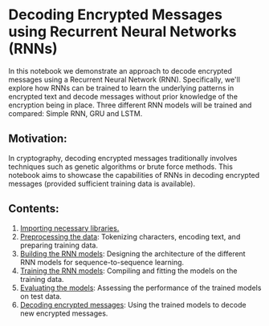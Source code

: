 # Decoding Encrypted Messages using Recurrent Neural Networks (RNNs)

In this notebook we demonstrate an approach to decode encrypted messages using a Recurrent Neural Network (RNN). Specifically, we'll explore how RNNs can be trained to learn the underlying patterns in encrypted text and decode messages without prior knowledge of the encryption being in place. Three different RNN models will be trained and compared: Simple RNN, GRU and LSTM.

## Motivation:
In cryptography, decoding encrypted messages traditionally involves techniques such as genetic algorithms or brute force methods. This notebook aims to showcase the capabilities of RNNs in decoding encrypted messages (provided sufficient training data is available). 

## Contents:
1. [Importing necessary libraries.](#libraries)
2. [Preprocessing the data](#preprocessing): Tokenizing characters, encoding text, and preparing training data.
3. [Building the RNN models](#buildingmodel): Designing the architecture of the different RNN models for sequence-to-sequence learning.
4. [Training the RNN models](#trainmodel): Compiling and fitting the models on the training data.
5. [Evaluating the models](#evaluatemodel): Assessing the performance of the trained models on test data.
6. [Decoding encrypted messages](#decode): Using the trained models to decode new encrypted messages.